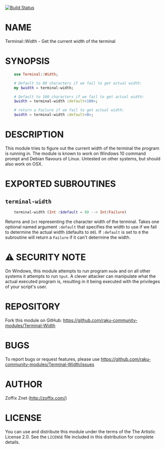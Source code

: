 [![Build Status](https://travis-ci.org/zoffixznet/perl6-Terminal-Width.svg)](https://travis-ci.org/zoffixznet/perl6-Terminal-Width)

# NAME

Terminal::Width - Get the current width of the terminal

# SYNOPSIS

```raku
    use Terminal::Width;

    # Default to 80 characters if we fail to get actual width:
    my $width = terminal-width;

    # Default to 100 characters if we fail to get actual width:
    $width = terminal-width :default<100>;

    # return a Failure if we fail to get actual width:
    $width = terminal-width :default<0>;
```

# DESCRIPTION

This module tries to figure out the current width of the terminal the
program is running in. The module is known to work on Windows 10 command
prompt and Debian flavours of Linux. Untested on other systems, but should also
work on OSX.

# EXPORTED SUBROUTINES

## `terminal-width`

```raku
    terminal-width (Int :$default = 80 --> Int|Failure)
```

Returns and `Int` representing the character width of the terminal.
Takes one optional named argument `:default` that specifies the width
to use if we fail to determine the actual width (defaults to `80`). If
`:default` is set to `0` the subroutine will return a `Failure` if it
can't determine the width.

# ⚠ SECURITY NOTE

On Windows, this module attempts to run program `mode` and on all other
systems it attempts to run `tput`. A clever attacker can manipulate what
the actual executed program is, resulting in it being executed
with the privileges of your script's user.

# REPOSITORY

Fork this module on GitHub:
https://github.com/raku-community-modules/Terminal-Width

# BUGS

To report bugs or request features, please use
https://github.com/raku-community-modules/Terminal-Width/issues

# AUTHOR

Zoffix Znet (http://zoffix.com/)

# LICENSE

You can use and distribute this module under the terms of the
The Artistic License 2.0. See the `LICENSE` file included in this
distribution for complete details.
